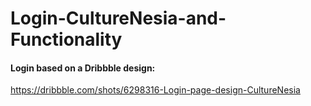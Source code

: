 # Login-CultureNesia-and-Functionality

#### Login based on a Dribbble design:
https://dribbble.com/shots/6298316-Login-page-design-CultureNesia
